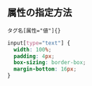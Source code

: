 ## 属性の指定方法
`タグ名[属性="値"]{}`
```css
input[type="text"] {
  width: 100%;
  padding: 4px;
  box-sizing: border-box;
  margin-bottom: 16px;
}
```